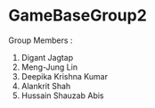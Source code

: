 # GameBaseGroup2

Group Members : 
1) Digant Jagtap
2) Meng-Jung Lin
3) Deepika Krishna Kumar
4) Alankrit Shah
5) Hussain Shauzab Abis
